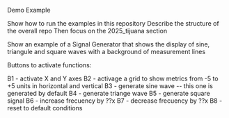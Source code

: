 Demo Example

Show how to run the examples in this repository
Describe the structure of the overall repo
Then focus on the 2025_tijuana section

Show an example of a Signal Generator that shows the display of sine, triangule and square waves with a background of measurement lines

Buttons to activate functions:

B1 - activate X and Y axes
B2 - activage a grid to show metrics from -5 to +5 units in horizontal and vertical
B3 - generate sine wave -- this one is generated by default
B4 - generate triange wave
B5 - generate square signal
B6 - increase frecuency by ??x 
B7 - decrease frecuency by ??x
B8 - reset to default conditions
